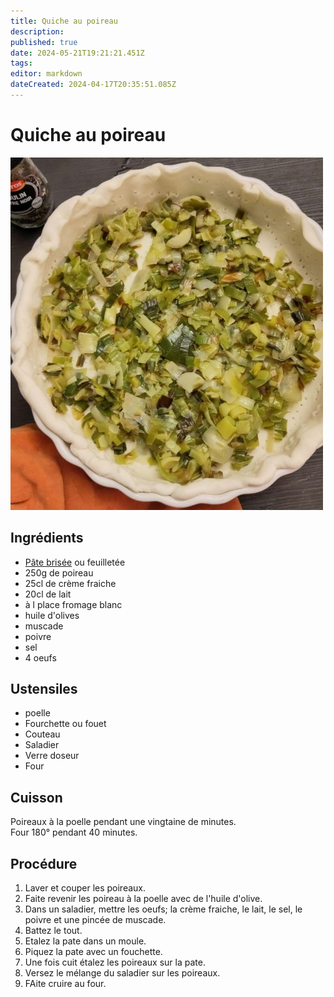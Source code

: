 ```yaml
---
title: Quiche au poireau
description: 
published: true
date: 2024-05-21T19:21:21.451Z
tags: 
editor: markdown
dateCreated: 2024-04-17T20:35:51.085Z
---
```


# Quiche au poireau

![krujpotcjlnacwwq-image-1666524088345.jpeg](/vie_quotidienne/cuisine/krujpotcjlnacwwq-image-1666524088345.jpeg)

## Ingrédients

- [Pâte brisée](https://wiki.akipe.fr///books/recettes-de-cuisine/page/pate-brisee-a-quiche) ou feuilletée
- 250g de poireau
- 25cl de crème fraiche
- 20cl de lait
- à l place fromage blanc
- huile d'olives
- muscade
- poivre
- sel
- 4 oeufs

## Ustensiles

- poelle
- Fourchette ou fouet
- Couteau
- Saladier
- Verre doseur
- Four

## Cuisson

Poireaux à la poelle pendant une vingtaine de minutes.  
Four 180° pendant 40 minutes.

## Procédure

1. Laver et couper les poireaux.
1. Faite revenir les poireau à la poelle avec de l'huile d'olive.
1. Dans un saladier, mettre les oeufs; la crème fraiche, le lait, le sel, le poivre et une pincée de muscade.
1. Battez le tout.
1. Etalez la pate dans un moule.
1. Piquez la pate avec un fouchette.
1. Une fois cuit étalez les poireaux sur la pate.
1. Versez le mélange du saladier sur les poireaux.
1. FAite cruire au four.
